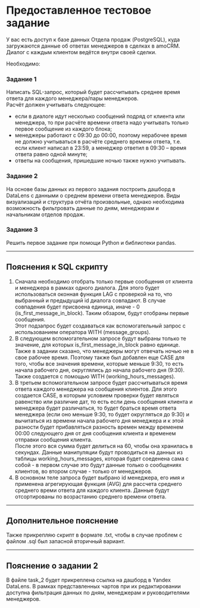 # Предоставленное тестовое задание

У вас есть доступ к базе данных Отдела продаж (PostgreSQL), куда загружаются данные об ответах менеджеров в сделках в 
amoCRM. Диалог с каждым клиентом ведётся внутри своей сделки. 

Необходимо: 

### Задание 1
Написать SQL-запрос, который будет рассчитывать среднее время ответа для каждого менеджера/пары менеджеров.  
Расчёт должен учитывать следующее:
<ul>
    <li>если в диалоге идут несколько сообщений подряд от клиента или менеджера, то при расчёте времени ответа надо 
учитывать только первое сообщение из каждого блока;</li>
    <li>менеджеры работают с 09:30 до 00:00, поэтому нерабочее время не должно учитываться в расчёте среднего времени 
ответа, т.е. если клиент написал в 23:59, а менеджер ответил в 09:30 – время ответа равно одной минуте;</li>
    <li>ответы на сообщения, пришедшие ночью также нужно учитывать.</li>
</ul>

### Задание 2
На основе базы данных из первого задания построить дашборд в DataLens с данными о среднем времени ответа менеджеров. 
Виды визуализаций и структура отчёта произвольные, однако необходима возможность фильтровать данные по дням, менеджерам 
и начальникам отделов продаж. 

### Задание 3
Решить первое задание при помощи Python и библиотеки pandas.

---------------
## Пояснения к SQL скрипту
1. Сначала необходимо отобрать только первые сообщения от клиента и менеджера в рамках одного диалога. Для этого будет 
использоваться оконная функция LAG с проверкой на то, что выбранный и предыдущий id диалога совпадают. В случае 
совпадения будет присвоена единица, иначе - 0 (is_first_message_in_block). Таким обзаром, будут отобраны первые 
сообщения.  
Этот подзапрос будет создаваться как вспомогательный запрос с использованием оператора WITH (message_groups).
2. В следующем вспомогательном запросе будут выбраны только те значение, для которых is_first_message_in_block равно единице. 
Также в задании сказано, что менеджеры могут отвечать ночью не в свое рабочее время. Поэтому также был добавлен еще CASE 
для того, чтобы все значения времени, которые меньше 9:30, то есть начала рабочего дня, округлялись до начала рабочего 
дня (9:30).  
Также создается с помощью WITH (working_hours_messages).
3. В третьем вспомогательном запросе будет рассчитываться время ответа каждого менеджера на сообщения клиентов. Для этого 
создается CASE, в которым условием проверки будет являться равенство или различие дат, то есть если день сообщения клиента 
и менеджера будет различаться, то будет браться время ответа менеджера (если оно меньше 9:30, то будет округляться до 
9:30) и вычитаться из времени начала рабочего дня менеджера и к этой разности будет прибавляться разность времен между 
временем 00:00 следующего дня от дня сообщения клиента и временем отправки сообщения клиента.  
После этого вся сумма будет делиться на 60, чтобы она хранилась в секундах. Данные манипуляции будут проводиться на данных 
из таблицы working_hours_messages, которая будет соеденена сама с собой - в первом случае это будут данные только о сообщениях 
клиентов, во втором случае - только от менеджеров.
4. В основном теле запроса будет выбрано id менеджера, его имя и применена агрегирующая функция (AVG) для рассчета среднего 
среднего времи ответа для каждого клиента. Данные будут отсортированы по возрастанию среднего времени ответа.
---
## Дополнительное пояснение
Также прикрепляю скрипт в формате .txt, чтобы в случае проблем с файлом .sql был запасной вторичный вариант.

---

## Пояснение о задании 2
В файле task_2 будет прикреплена ссылка на дашборд в Yandex DataLens. В рамках представленных чартов при их редактировании 
доступна фильтрация данных по дням, менеджерам и руководителями менеджеров.